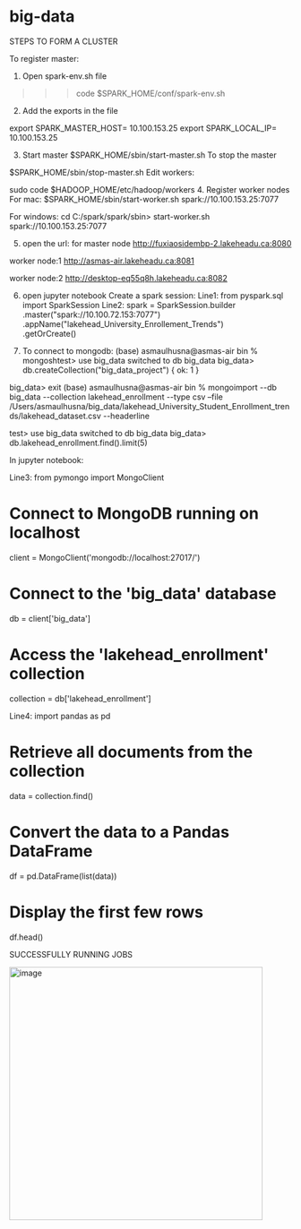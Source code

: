 # big-data
STEPS TO FORM A CLUSTER

To register master: 
1. Open spark-env.sh file

>>> code $SPARK_HOME/conf/spark-env.sh
2. Add the exports in the file

export SPARK_MASTER_HOST= 10.100.153.25
export SPARK_LOCAL_IP= 10.100.153.25

3. Start master
$SPARK_HOME/sbin/start-master.sh
To stop the master

$SPARK_HOME/sbin/stop-master.sh
Edit workers:

sudo code $HADOOP_HOME/etc/hadoop/workers
4. Register worker nodes
For mac:
$SPARK_HOME/sbin/start-worker.sh spark://10.100.153.25:7077

For windows:
cd C:/spark/spark/sbin> start-worker.sh spark://10.100.153.25:7077

5. open the url:
for master node
http://fuxiaosidembp-2.lakeheadu.ca:8080

 worker node:1
http://asmas-air.lakeheadu.ca:8081
 
worker node:2
http://desktop-eq55q8h.lakeheadu.ca:8082

 
6. open jupyter notebook
Create a spark session:
Line1: from pyspark.sql import SparkSession
Line2: spark = SparkSession.builder \
      .master("spark://10.100.72.153:7077") \
      .appName("lakehead_University_Enrollement_Trends") \
      .getOrCreate()

7. To connect to mongodb:
(base) asmaulhusna@asmas-air bin % mongoshtest> use big_data
switched to db big_data
big_data> db.createCollection("big_data_project")
{ ok: 1 }

big_data> exit
(base) asmaulhusna@asmas-air bin % mongoimport --db big_data --collection lakehead_enrollment --type csv –file /Users/asmaulhusna/big_data/lakehead_University_Student_Enrollment_trends/lakehead_dataset.csv  --headerline

test> use big_data
switched to db big_data
big_data> db.lakehead_enrollment.find().limit(5)
 

In jupyter notebook:

Line3: 
from pymongo import MongoClient
# Connect to MongoDB running on localhost
client = MongoClient('mongodb://localhost:27017/')
# Connect to the 'big_data' database
db = client['big_data']
# Access the 'lakehead_enrollment' collection
collection = db['lakehead_enrollment']
 
Line4:
import pandas as pd
# Retrieve all documents from the collection
data = collection.find()
# Convert the data to a Pandas DataFrame
df = pd.DataFrame(list(data))
# Display the first few rows
df.head()




SUCCESSFULLY RUNNING JOBS
 
    
        


        


<img width="452" alt="image" src="https://github.com/user-attachments/assets/96ea749c-f8b8-41e1-a8e5-c279a228164d">

